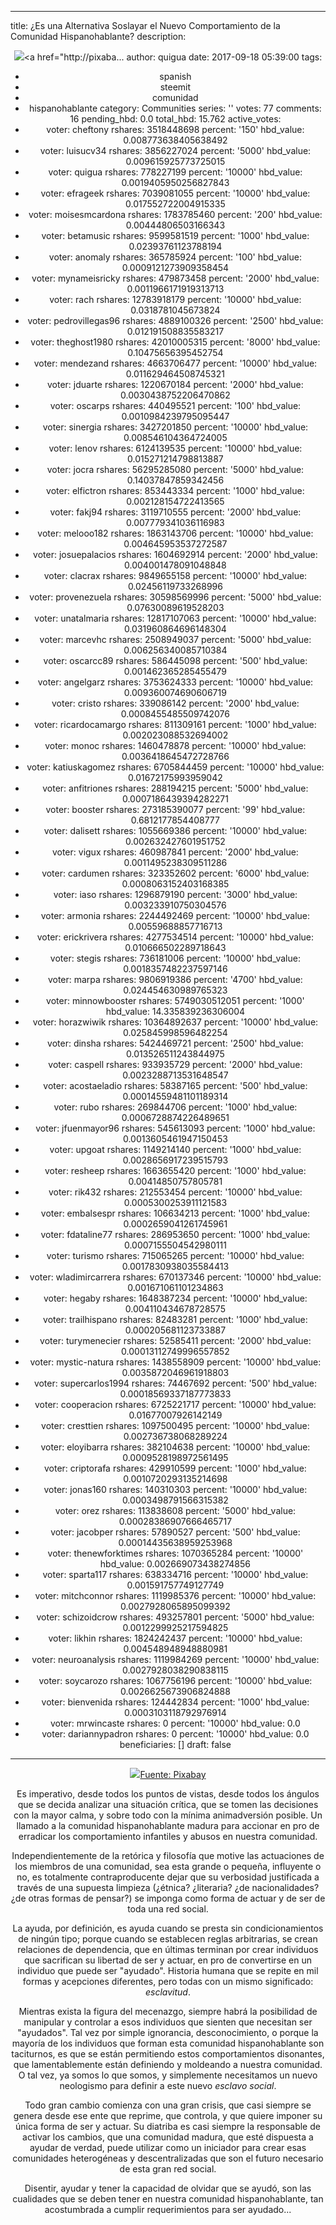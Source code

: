 
---
title: ¿Es una Alternativa Soslayar el Nuevo Comportamiento de la Comunidad Hispanohablante?
description: <div class="pull-right"><center><img src="https://steemitimages.com/DQme2eBjMZCBBAC91LN6dY55HGeGwm5TkmojU9YSDunYkJb/image.png"/><a
  href="http://pixaba...
author: quigua
date: 2017-09-18 05:39:00
tags:
- spanish
- steemit
- comunidad
- hispanohablante
category: Communities
series: ''
votes: 77
comments: 16
pending_hbd: 0.0
total_hbd: 15.762
active_votes:
- voter: cheftony
  rshares: 3518448698
  percent: '150'
  hbd_value: 0.008773638405638492
- voter: luisucv34
  rshares: 3856227024
  percent: '5000'
  hbd_value: 0.009615925773725015
- voter: quigua
  rshares: 778227199
  percent: '10000'
  hbd_value: 0.0019405950256827843
- voter: efrageek
  rshares: 7039081055
  percent: '10000'
  hbd_value: 0.017552722004915335
- voter: moisesmcardona
  rshares: 1783785460
  percent: '200'
  hbd_value: 0.00444806503166343
- voter: betamusic
  rshares: 9599581519
  percent: '1000'
  hbd_value: 0.02393761123788194
- voter: anomaly
  rshares: 365785924
  percent: '100'
  hbd_value: 0.0009121273909358454
- voter: mynameisricky
  rshares: 479873458
  percent: '2000'
  hbd_value: 0.0011966171919313713
- voter: rach
  rshares: 12783918179
  percent: '10000'
  hbd_value: 0.0318781045673824
- voter: pedrovillegas96
  rshares: 4889100326
  percent: '2500'
  hbd_value: 0.012191508835583217
- voter: theghost1980
  rshares: 42010005315
  percent: '8000'
  hbd_value: 0.10475656395452754
- voter: mendezand
  rshares: 4663706477
  percent: '10000'
  hbd_value: 0.011629464508745321
- voter: jduarte
  rshares: 1220670184
  percent: '2000'
  hbd_value: 0.0030438752206470862
- voter: oscarps
  rshares: 440495521
  percent: '100'
  hbd_value: 0.0010984239795095447
- voter: sinergia
  rshares: 3427201850
  percent: '10000'
  hbd_value: 0.008546104364724005
- voter: lenov
  rshares: 6124139535
  percent: '10000'
  hbd_value: 0.015271214798813887
- voter: jocra
  rshares: 56295285080
  percent: '5000'
  hbd_value: 0.14037847859342456
- voter: elfictron
  rshares: 853443334
  percent: '1000'
  hbd_value: 0.002128154722413565
- voter: fakj94
  rshares: 3119710555
  percent: '2000'
  hbd_value: 0.007779341036116983
- voter: melooo182
  rshares: 1863143706
  percent: '10000'
  hbd_value: 0.004645953537272587
- voter: josuepalacios
  rshares: 1604692914
  percent: '2000'
  hbd_value: 0.004001478091048848
- voter: clacrax
  rshares: 9849655158
  percent: '10000'
  hbd_value: 0.02456119733268996
- voter: provenezuela
  rshares: 30598569996
  percent: '5000'
  hbd_value: 0.07630089619528203
- voter: unatalmaria
  rshares: 12817107063
  percent: '10000'
  hbd_value: 0.031960864696148304
- voter: marcevhc
  rshares: 2508949037
  percent: '5000'
  hbd_value: 0.006256340085710384
- voter: oscarcc89
  rshares: 586445098
  percent: '500'
  hbd_value: 0.001462365285455479
- voter: angelgarz
  rshares: 3753624333
  percent: '10000'
  hbd_value: 0.009360074690606719
- voter: cristo
  rshares: 339086142
  percent: '2000'
  hbd_value: 0.0008455485509742076
- voter: ricardocamargo
  rshares: 811309161
  percent: '1000'
  hbd_value: 0.002023088532694002
- voter: monoc
  rshares: 1460478878
  percent: '10000'
  hbd_value: 0.0036418645472728766
- voter: katiuskagomez
  rshares: 6705844459
  percent: '10000'
  hbd_value: 0.01672175993959042
- voter: anfitriones
  rshares: 288194215
  percent: '5000'
  hbd_value: 0.0007186439394282271
- voter: booster
  rshares: 273185390077
  percent: '99'
  hbd_value: 0.6812177854408777
- voter: dalisett
  rshares: 1055669386
  percent: '10000'
  hbd_value: 0.002632427601951752
- voter: vigux
  rshares: 460987841
  percent: '2000'
  hbd_value: 0.0011495238309511286
- voter: cardumen
  rshares: 323352602
  percent: '6000'
  hbd_value: 0.0008063152403168385
- voter: iaso
  rshares: 1296879190
  percent: '3000'
  hbd_value: 0.003233910750304576
- voter: armonia
  rshares: 2244492469
  percent: '10000'
  hbd_value: 0.00559688857716713
- voter: erickrivera
  rshares: 4277534514
  percent: '10000'
  hbd_value: 0.010666502289718643
- voter: stegis
  rshares: 736181006
  percent: '10000'
  hbd_value: 0.0018357482237597146
- voter: marpa
  rshares: 9806919386
  percent: '4700'
  hbd_value: 0.024454630989765323
- voter: minnowbooster
  rshares: 5749030512051
  percent: '1000'
  hbd_value: 14.335839236306004
- voter: horazwiwik
  rshares: 10364892637
  percent: '10000'
  hbd_value: 0.025845998596482254
- voter: dinsha
  rshares: 5424469721
  percent: '2500'
  hbd_value: 0.013526511243844975
- voter: caspell
  rshares: 933935729
  percent: '2000'
  hbd_value: 0.0023288713531648547
- voter: acostaeladio
  rshares: 58387165
  percent: '500'
  hbd_value: 0.00014559481101189314
- voter: rubo
  rshares: 269844706
  percent: '1000'
  hbd_value: 0.0006728874226489651
- voter: jfuenmayor96
  rshares: 545613093
  percent: '1000'
  hbd_value: 0.0013605461947150453
- voter: upgoat
  rshares: 1149214140
  percent: '1000'
  hbd_value: 0.0028656917239515793
- voter: resheep
  rshares: 1663655420
  percent: '1000'
  hbd_value: 0.00414850757805781
- voter: rik432
  rshares: 212553454
  percent: '10000'
  hbd_value: 0.0005300253911121583
- voter: embalsespr
  rshares: 106634213
  percent: '1000'
  hbd_value: 0.0002659041261745961
- voter: fdataline77
  rshares: 286953650
  percent: '1000'
  hbd_value: 0.0007155504542980111
- voter: turismo
  rshares: 715065265
  percent: '10000'
  hbd_value: 0.0017830938035584413
- voter: wladimircarrera
  rshares: 670137346
  percent: '10000'
  hbd_value: 0.001671061101234863
- voter: hegaby
  rshares: 1648387234
  percent: '10000'
  hbd_value: 0.004110434678728575
- voter: trailhispano
  rshares: 82483281
  percent: '1000'
  hbd_value: 0.000205681123733887
- voter: turymenecier
  rshares: 52585411
  percent: '2000'
  hbd_value: 0.00013112749996557852
- voter: mystic-natura
  rshares: 1438558909
  percent: '10000'
  hbd_value: 0.0035872046961918803
- voter: supercarlos1994
  rshares: 74467692
  percent: '500'
  hbd_value: 0.00018569337187773833
- voter: cooperacion
  rshares: 6725221717
  percent: '10000'
  hbd_value: 0.01677007926142149
- voter: cresttien
  rshares: 1097500495
  percent: '10000'
  hbd_value: 0.002736738068289224
- voter: eloyibarra
  rshares: 382104638
  percent: '10000'
  hbd_value: 0.0009528198972561495
- voter: criptorafa
  rshares: 429910599
  percent: '1000'
  hbd_value: 0.0010720293135214698
- voter: jonas160
  rshares: 140310303
  percent: '10000'
  hbd_value: 0.0003498791566315382
- voter: orez
  rshares: 113838608
  percent: '5000'
  hbd_value: 0.00028386907666465717
- voter: jacobper
  rshares: 57890527
  percent: '500'
  hbd_value: 0.00014435638959253968
- voter: thenewforktimes
  rshares: 1070365284
  percent: '10000'
  hbd_value: 0.002669073438274856
- voter: sparta117
  rshares: 638334716
  percent: '10000'
  hbd_value: 0.001591757749127749
- voter: mitchconnor
  rshares: 1119985376
  percent: '10000'
  hbd_value: 0.0027928065895099392
- voter: schizoidcrow
  rshares: 493257801
  percent: '5000'
  hbd_value: 0.0012299925217594825
- voter: likhin
  rshares: 1824242437
  percent: '10000'
  hbd_value: 0.004548948948880981
- voter: neuroanalysis
  rshares: 1119984269
  percent: '10000'
  hbd_value: 0.0027928038290838115
- voter: soycarozo
  rshares: 1067756196
  percent: '10000'
  hbd_value: 0.0026625673906824888
- voter: bienvenida
  rshares: 124442834
  percent: '1000'
  hbd_value: 0.0003103118792976914
- voter: mrwincaste
  rshares: 0
  percent: '10000'
  hbd_value: 0.0
- voter: dariannypadron
  rshares: 0
  percent: '10000'
  hbd_value: 0.0
beneficiaries: []
draft: false
---

<div class="pull-right"><center><img src="https://steemitimages.com/DQme2eBjMZCBBAC91LN6dY55HGeGwm5TkmojU9YSDunYkJb/image.png"/><a href="http://pixabay.com">Fuente: Pixabay</a></center></div>


Es imperativo, desde todos los puntos de vistas, desde todos los ángulos que se decida analizar una situación crítica, que se tomen las decisiones con la mayor calma, y sobre todo con la mínima animadversión posible. Un llamado a la comunidad hispanohablante madura para accionar en pro de erradicar los comportamiento infantiles y abusos en nuestra comunidad. 

Independientemente de la retórica y filosofía que motive las actuaciones de los miembros de una comunidad, sea esta grande o pequeña, influyente o no, es totalmente contraproducente dejar que su verbosidad justificada a través de una supuesta limpieza (¿étnica? ¿literaria? ¿de nacionalidades? ¿de otras formas de pensar?) se imponga como forma de actuar y de ser de toda una red social.

La ayuda, por definición, es ayuda cuando se presta sin condicionamientos de ningún tipo; porque cuando se establecen reglas arbitrarias, se crean relaciones de dependencia, que en últimas terminan por crear individuos que sacrifican su libertad de ser y actuar, en pro de convertirse en un individuo que puede ser "ayudado".  Historia humana que se repite en mil formas y acepciones diferentes, pero todas con un mismo significado: *esclavitud*.

Mientras exista la figura del mecenazgo, siempre habrá la posibilidad de manipular y controlar a esos individuos que sienten que necesitan ser "ayudados". Tal vez por simple ignorancia, desconocimiento, o porque la mayoría de los individuos que forman esta comunidad hispanohablante son taciturnos, es que se están permitiendo estos comportamientos disonantes, que lamentablemente están definiendo y moldeando a nuestra comunidad. O tal vez, ya somos lo que somos, y simplemente necesitamos un nuevo neologismo para definir a este nuevo *esclavo social*.

Todo gran cambio comienza con una gran crisis, que casi siempre se genera desde ese ente que reprime, que controla, y que quiere imponer su única forma de ser y actuar. Su diatriba es casi siempre la responsable de activar los cambios, que una comunidad madura, que esté dispuesta a ayudar de verdad, puede utilizar como un iniciador para crear esas comunidades heterogéneas y descentralizadas que son el futuro necesario de esta gran red social.

Disentir, ayudar y tener la capacidad de olvidar que se ayudó, son las cualidades que se deben tener en nuestra comunidad hispanohablante, tan acostumbrada a cumplir requerimientos para ser ayudado... 